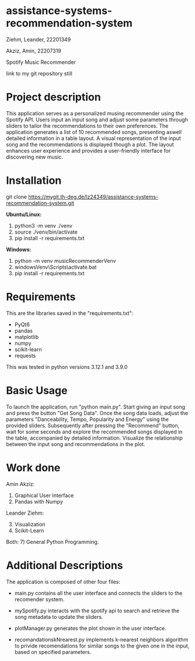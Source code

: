 # assistance-systems-recommendation-system

Ziehm, Leander, 22201349

Akziz, Amin, 22207319

Spotify Music Recommender

link to my git repository still

# Project description

This application serves as a personalized musing recommender using the Spotify API. Users input an input song and adjust some parameters through sliders to tailor the recommendations to their own preferences. The application generates a list of 10 recommended songs, presenting aswell detailed information in a table layout. A visual representation of the input song and the recommendations is displayed though a plot. The layout enhances user experience and provides a user-friendly interface for discovering new music.



# Installation

git clone https://mygit.th-deg.de/lz24349/assistance-systems-recommendation-system.git

**Ubuntu/Linux:**

1. python3 -m venv ./venv
2. source ./venv/bin/activate
3. pip install -r requirements.txt 


**Windows:**

1. python -m venv musicRecommenderVenv
2. windowsVenv\Scripts\activate.bat
3. pip install -r requirements.txt


# Requirements

This are the libraries saved in the "requirements.txt":

- PyQt6
- pandas
- matplotlib
- numpy
- scikit-learn
- requests

This was tested in python versions 3.12.1 and 3.9.0

# Basic Usage

To launch the application, run "python main.py".
Start giving an input song and press the button "Get Song Data". 
Once the song data loads, adjust the parameters "Danceability, Tempo, Popularity and Energy" using the provided sliders.
Subsequently after pressing the "Recommend" button, wait for some seconds and explore the recommended songs displayed in the table, accompanied by detailed information.
Visualize the relationship between the input song and recommendations in the plot.

# Work done

Amin Akziz:

1. Graphical User Interface
2. Pandas with Numpy

Leander Ziehm:

3. Visualization
4. Scikit-Learn

Both: 7) General Python Programming.


# Additional Descriptions

The application is composed of other four files:

- main.py contains all the user interface and connects the sliders to the recomender system.

- mySpotify.py interacts with the spotify api to search and retrieve the song metadata to update the sliders.

- plotManager.py generates the plot shown in the user interface.

- recomandationskNrearest.py implements k-nearest neighbors algorithm to privide recomendations for similar songs to the given one in the input, based on specified parameters.

